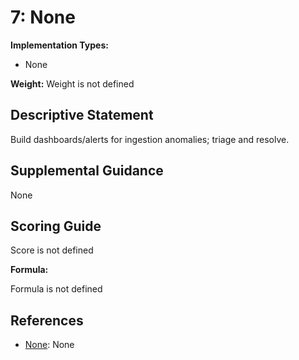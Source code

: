# 7: None

**Implementation Types:**

- None

**Weight:** Weight is not defined

## Descriptive Statement

Build dashboards/alerts for ingestion anomalies; triage and resolve.

## Supplemental Guidance

None

## Scoring Guide

Score is not defined

**Formula:**

Formula is not defined

## References

- [None](None): None

